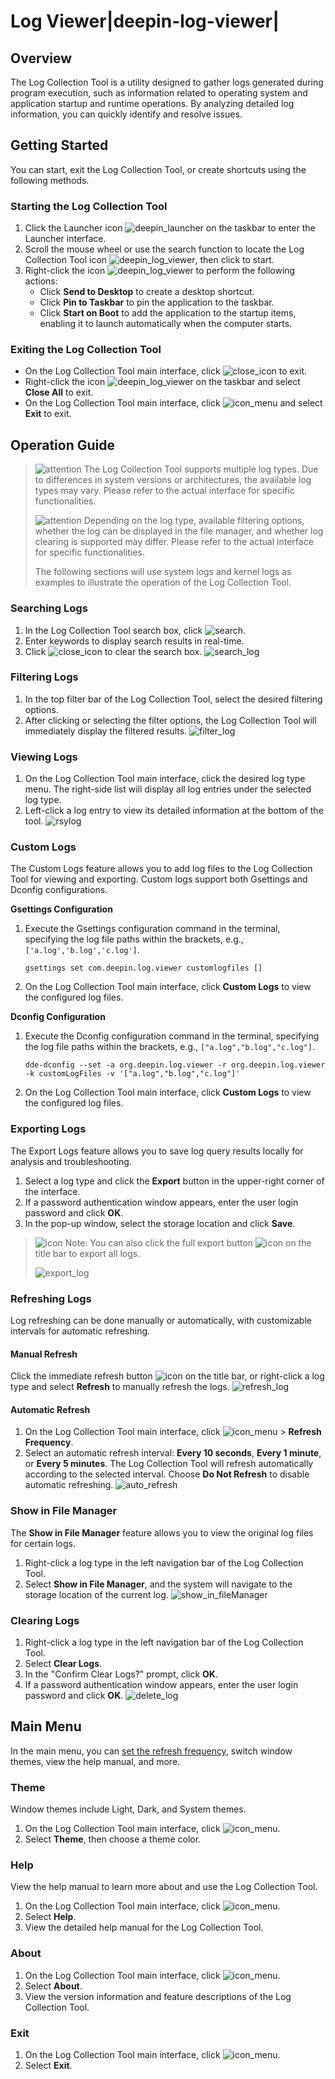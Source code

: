 # Log Viewer|deepin-log-viewer|

## Overview

The Log Collection Tool is a utility designed to gather logs generated during program execution, such as information related to operating system and application startup and runtime operations. By analyzing detailed log information, you can quickly identify and resolve issues.

## Getting Started

You can start, exit the Log Collection Tool, or create shortcuts using the following methods.

### Starting the Log Collection Tool

1. Click the Launcher icon ![deepin_launcher](C:/Users/pifuw/Desktop/V25帮助手册/帮助手册源文件/log-viewer/common/deepin_launcher.svg) on the taskbar to enter the Launcher interface.
2. Scroll the mouse wheel or use the search function to locate the Log Collection Tool icon ![deepin_log_viewer](C:/Users/pifuw/Desktop/V25帮助手册/帮助手册源文件/log-viewer/common/deepin_log_viewer.svg), then click to start.
3. Right-click the icon ![deepin_log_viewer](C:/Users/pifuw/Desktop/V25帮助手册/帮助手册源文件/log-viewer/common/deepin_log_viewer.svg) to perform the following actions:
   - Click **Send to Desktop** to create a desktop shortcut.
   - Click **Pin to Taskbar** to pin the application to the taskbar.
   - Click **Start on Boot** to add the application to the startup items, enabling it to launch automatically when the computer starts.

### Exiting the Log Collection Tool

- On the Log Collection Tool main interface, click ![close_icon](C:/Users/pifuw/Desktop/V25帮助手册/帮助手册源文件/log-viewer/common/close_icon.svg) to exit.
- Right-click the icon ![deepin_log_viewer](C:/Users/pifuw/Desktop/V25帮助手册/帮助手册源文件/log-viewer/common/deepin_log_viewer.svg) on the taskbar and select **Close All** to exit.
- On the Log Collection Tool main interface, click ![icon_menu](C:/Users/pifuw/Desktop/V25帮助手册/帮助手册源文件/log-viewer/common/icon_menu.svg) and select **Exit** to exit.

## Operation Guide

> ![attention](C:/Users/pifuw/Desktop/V25帮助手册/帮助手册源文件/log-viewer/common/attention.svg) The Log Collection Tool supports multiple log types. Due to differences in system versions or architectures, the available log types may vary. Please refer to the actual interface for specific functionalities.
>
> ![attention](C:/Users/pifuw/Desktop/V25帮助手册/帮助手册源文件/log-viewer/common/attention.svg) Depending on the log type, available filtering options, whether the log can be displayed in the file manager, and whether log clearing is supported may differ. Please refer to the actual interface for specific functionalities.
>
> The following sections will use system logs and kernel logs as examples to illustrate the operation of the Log Collection Tool.

### Searching Logs

1. In the Log Collection Tool search box, click ![search](C:/Users/pifuw/Desktop/V25帮助手册/帮助手册源文件/log-viewer/common/search.svg).
2. Enter keywords to display search results in real-time.
3. Click ![close_icon](C:/Users/pifuw/Desktop/V25帮助手册/帮助手册源文件/log-viewer/common/close_icon.svg) to clear the search box.
   ![search_log](C:/Users/pifuw/Desktop/V25帮助手册/帮助手册源文件/log-viewer/en_US/fig/search_log.png)

### Filtering Logs

1. In the top filter bar of the Log Collection Tool, select the desired filtering options.
2. After clicking or selecting the filter options, the Log Collection Tool will immediately display the filtered results.
   ![filter_log](C:/Users/pifuw/Desktop/V25帮助手册/帮助手册源文件/log-viewer/en_US/fig/filter_log.png)

### Viewing Logs

1. On the Log Collection Tool main interface, click the desired log type menu. The right-side list will display all log entries under the selected log type.
2. Left-click a log entry to view its detailed information at the bottom of the tool.
   ![rsylog](C:/Users/pifuw/Desktop/V25帮助手册/帮助手册源文件/log-viewer/en_US/fig/syslog.png)

### Custom Logs

The Custom Logs feature allows you to add log files to the Log Collection Tool for viewing and exporting. Custom logs support both Gsettings and Dconfig configurations.

**Gsettings Configuration**

1. Execute the Gsettings configuration command in the terminal, specifying the log file paths within the brackets, e.g., `['a.log','b.log','c.log']`.

   ```shell
   gsettings set com.deepin.log.viewer customlogfiles []
   ```

2. On the Log Collection Tool main interface, click **Custom Logs** to view the configured log files.

**Dconfig Configuration**

1. Execute the Dconfig configuration command in the terminal, specifying the log file paths within the brackets, e.g., `["a.log","b.log","c.log"]`.

   ```shell
   dde-dconfig --set -a org.deepin.log.viewer -r org.deepin.log.viewer -k customLogFiles -v '["a.log","b.log","c.log"]'
   ```

2. On the Log Collection Tool main interface, click **Custom Logs** to view the configured log files.

### Exporting Logs

The Export Logs feature allows you to save log query results locally for analysis and troubleshooting.

1. Select a log type and click the **Export** button in the upper-right corner of the interface.
2. If a password authentication window appears, enter the user login password and click **OK**.
3. In the pop-up window, select the storage location and click **Save**.

> ![icon](C:/Users/pifuw/Desktop/V25帮助手册/帮助手册源文件/log-viewer/common/notes.svg) Note: You can also click the full export button ![icon](C:/Users/pifuw/Desktop/V25帮助手册/帮助手册源文件/log-viewer/common/export.svg) on the title bar to export all logs.
>
> ![export_log](C:/Users/pifuw/Desktop/V25帮助手册/帮助手册源文件/log-viewer/en_US/fig/export_log.png)

### Refreshing Logs

Log refreshing can be done manually or automatically, with customizable intervals for automatic refreshing.

#### Manual Refresh

Click the immediate refresh button ![icon](C:/Users/pifuw/Desktop/V25帮助手册/帮助手册源文件/log-viewer/common/refresh.svg) on the title bar, or right-click a log type and select **Refresh** to manually refresh the logs.
![refresh_log](C:/Users/pifuw/Desktop/V25帮助手册/帮助手册源文件/log-viewer/en_US/fig/refresh_log.png)

#### Automatic Refresh

1. On the Log Collection Tool main interface, click ![icon_menu](C:/Users/pifuw/Desktop/V25帮助手册/帮助手册源文件/log-viewer/common/icon_menu.svg) > **Refresh Frequency**.
2. Select an automatic refresh interval: **Every 10 seconds**, **Every 1 minute**, or **Every 5 minutes**. The Log Collection Tool will refresh automatically according to the selected interval. Choose **Do Not Refresh** to disable automatic refreshing.
   ![auto_refresh](C:/Users/pifuw/Desktop/V25帮助手册/帮助手册源文件/log-viewer/en_US/fig/auto_refresh.png)

### Show in File Manager

The **Show in File Manager** feature allows you to view the original log files for certain logs.

1. Right-click a log type in the left navigation bar of the Log Collection Tool.
2. Select **Show in File Manager**, and the system will navigate to the storage location of the current log.
   ![show_in_fileManager](C:/Users/pifuw/Desktop/V25帮助手册/帮助手册源文件/log-viewer/en_US/fig/show_in_fileManager.png)

### Clearing Logs

1. Right-click a log type in the left navigation bar of the Log Collection Tool.
2. Select **Clear Logs**.
3. In the "Confirm Clear Logs?" prompt, click **OK**.
4. If a password authentication window appears, enter the user login password and click **OK**.
   ![delete_log](C:/Users/pifuw/Desktop/V25帮助手册/帮助手册源文件/log-viewer/en_US/fig/delete_log.png)

## Main Menu

In the main menu, you can [set the refresh frequency](#automatic-refresh), switch window themes, view the help manual, and more.

### Theme

Window themes include Light, Dark, and System themes.

1. On the Log Collection Tool main interface, click ![icon_menu](C:/Users/pifuw/Desktop/V25帮助手册/帮助手册源文件/log-viewer/common/icon_menu.svg).
2. Select **Theme**, then choose a theme color.

### Help

View the help manual to learn more about and use the Log Collection Tool.

1. On the Log Collection Tool main interface, click ![icon_menu](C:/Users/pifuw/Desktop/V25帮助手册/帮助手册源文件/log-viewer/common/icon_menu.svg).
2. Select **Help**.
3. View the detailed help manual for the Log Collection Tool.

### About

1. On the Log Collection Tool main interface, click ![icon_menu](C:/Users/pifuw/Desktop/V25帮助手册/帮助手册源文件/log-viewer/common/icon_menu.svg).
2. Select **About**.
3. View the version information and feature descriptions of the Log Collection Tool.

### Exit

1. On the Log Collection Tool main interface, click ![icon_menu](C:/Users/pifuw/Desktop/V25帮助手册/帮助手册源文件/log-viewer/common/icon_menu.svg).
2. Select **Exit**.

